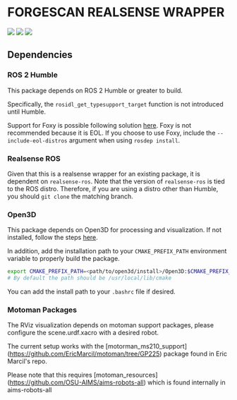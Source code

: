 # FORGESCAN REALSENSE WRAPPER
<img src="https://img.shields.io/badge/ROS 2-Humble-blue"/></a> <a href="[https://docs.ros.org/en/Ubuntu 22.04/index.html](https://releases.ubuntu.com/jammy/)"><img src="https://img.shields.io/badge/Ubuntu-22.04-orange"/></a> <a href="[https://docs.ros.org/en/Ubuntu 22.04/index.html](https://releases.ubuntu.com/jammy/)"><img src="https://img.shields.io/badge/Open3D-0.18.0-purple"/></a> 

## Dependencies

### ROS 2 Humble
This package depends on ROS 2 Humble or greater to build. 

Specifically, the `rosidl_get_typesupport_target` function is not introduced until Humble.

Support for Foxy is possible following solution [here](https://github.com/TixiaoShan/LIO-SAM/issues/468). Foxy is not recommended because it is EOL. 
If you choose to use Foxy, include the `--include-eol-distros` argument when using `rosdep install`.

### Realsense ROS
Given that this is a realsense wrapper for an existing package, it is dependent on `realsense-ros`. Note that the version of `realsense-ros` is tied to the ROS distro. Therefore, if you are using a distro other than Humble, you should `git clone` the matching branch.

### Open3D
This package depends on Open3D for processing and visualization. If not installed, follow the steps [here](https://www.open3d.org/docs/release/compilation.html#ubuntu-macos).

In addition, add the installation path to your `CMAKE_PREFIX_PATH` environment variable to properly build the package.
```bash
export CMAKE_PREFIX_PATH=<path/to/open3d/install>/Open3D:$CMAKE_PREFIX_PATH  
# By default the path should be /usr/local/lib/cmake
```
You can add the install path to your `.bashrc` file if desired.

### Motoman Packages
The RViz visualization depends on motoman support packages, please configure the scene.urdf.xacro with a desired robot.

The current setup works with the [motorman_ms210_support] (https://github.com/EricMarcil/motoman/tree/GP225) package found in Eric Marcil's repo.

Please note that this requires [motoman_resources] (https://github.com/OSU-AIMS/aims-robots-all) which is found internally in aims-robots-all